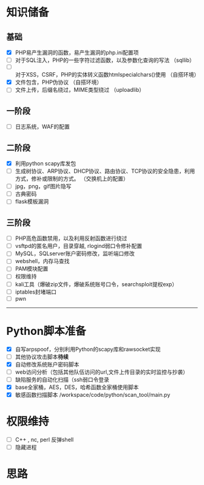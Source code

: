 # 知识储备  
## 基础  
- [x] PHP易产生漏洞的函数，易产生漏洞的php.ini配置项  
- [ ] 对于SQL注入，PHP的一些字符过滤函数，以及参数化查询的写法  （sqllib）  
- [ ] 对于XSS，CSRF，PHP的实体转义函数htmlspecialchars()使用  （自搭环境）  
- [x] 文件包含，PHP伪协议  （自搭环境）  
- [ ] 文件上传，后缀名绕过，MIME类型绕过  （uploadlib）  

## 一阶段   
- [ ] 日志系统，WAF的配置  

## 二阶段  
- [x] 利用python scapy库发包      
- [ ] 生成树协议、ARP协议、DHCP协议、路由协议、TCP协议的安全隐患，利用方式，修补或限制的方式。  （交换机上的配置） 
- [ ] jpg，png，gif图片隐写  
- [ ] 古典密码  
- [ ] flask模板漏洞  

## 三阶段  
- [ ] PHP高危函数禁用，以及利用反射函数进行绕过
- [ ] vsftpd的匿名用户，目录穿越, rlogind弱口令修补配置  
- [ ] MySQL，SQLserver账户密码修改，监听端口修改  
- [ ] webshell，内存马查找  
- [ ] PAM模块配置  
- [ ] 权限维持  
- [ ] kali工具（爆破zip文件，爆破系统账号口令，searchsploit提权exp）  
- [ ] iptables封堵端口  
- [ ] pwn

___  
# Python脚本准备  
- [x] 自写arpspoof，分别利用Python的scapy库和rawsocket实现  
- [ ] 其他协议攻击脚本**待续**  
- [x] 自动修改系统账户密码脚本  
- [ ] web访问分析（包括其他队伍访问的url,文件上传目录的实时监控与抄袭）  
- [ ] 缺陷服务的自动化扫描（ssh弱口令登录  
- [x] base全家桶，AES，DES，哈希函数全家桶使用脚本  
- [x] 敏感函数扫描脚本 /workspace/code/python/scan_tool/main.py  
# 权限维持  

- [ ] C++ , nc, perl 反弹shell  
- [ ] 隐藏进程  

# 思路  

